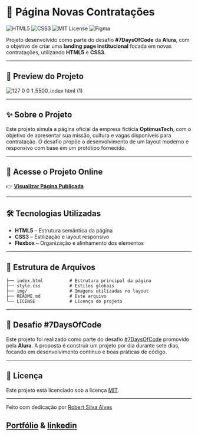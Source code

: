 # 🚀 Página Novas Contratações

![HTML5](https://img.shields.io/badge/HTML5-E34F26?style=for-the-badge&logo=html5&logoColor=white)
![CSS3](https://img.shields.io/badge/CSS3-1572B6?style=for-the-badge&logo=css3&logoColor=white)
![MIT License](https://img.shields.io/badge/License-MIT-green?style=for-the-badge)
![Figma](https://img.shields.io/badge/Figma-F24E1E?style=for-the-badge&logo=figma&logoColor=white)

Projeto desenvolvido como parte do desafio **#7DaysOfCode** da **Alura**, com o objetivo de criar uma **landing page institucional** focada em novas contratações, utilizando **HTML5** e **CSS3**.

---

## 📸 Preview do Projeto

![127 0 0 1_5500_index html (1)](https://github.com/user-attachments/assets/7131599f-ad6a-43bb-ba12-e00ea3172342)



---

## ✨ Sobre o Projeto

Este projeto simula a página oficial da empresa fictícia **OptimusTech**, com o objetivo de apresentar sua missão, cultura e vagas disponíveis para contratação. O desafio propõe o desenvolvimento de um layout moderno e responsivo com base em um protótipo fornecido.

---

## 🔗 Acesse o Projeto Online

👉 **[Visualizar Página Publicada](https://robertsilvaalves.github.io/-pagina-novas-contratacoes/)**

---

## 🛠 Tecnologias Utilizadas

- **HTML5** – Estrutura semântica da página
- **CSS3** – Estilização e layout responsivo
- **Flexbox** – Organização e alinhamento dos elementos

---

## 📁 Estrutura de Arquivos

```
├── index.html          # Estrutura principal da página
├── style.css           # Estilos globais
├── img/                # Imagens utilizadas no layout
├── README.md           # Este arquivo
└── LICENSE             # Licença do projeto
```

---

## 🧠 Desafio #7DaysOfCode

Este projeto foi realizado como parte do desafio [#7DaysOfCode](https://7daysofcode.io/) promovido pela **Alura**. A proposta é construir um projeto por dia durante sete dias, focando em desenvolvimento contínuo e boas práticas de código.

---

## 📄 Licença

Este projeto está licenciado sob a licença [MIT](LICENSE).

---



Feito com dedicação por [Robert Silva Alves](https://github.com/RobertSilvaAlves)
## [Portfólio](https://robertsilvaalves.github.io/SIte-Portifolio-GitHub/) & [linkedin](https://www.linkedin.com/in/robertalves-/)
